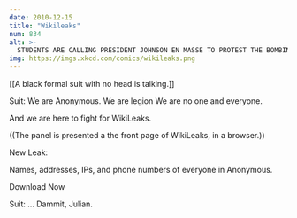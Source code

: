 ```yaml
---
date: 2010-12-15
title: "Wikileaks"
num: 834
alt: >-
  STUDENTS ARE CALLING PRESIDENT JOHNSON EN MASSE TO PROTEST THE BOMBING AND IT'S JAMMED THE WHITE HOUSE SWITCHBOARD. COULD THEY COLLAPSE OUR CRITICAL PHONE SYSTEMS? HAS THE FIRST TELEPHONE WAR BEGUN? STAY TUNED FOR MORE ON THIS DANGEROUS NEW TECHNOLOGY.
img: https://imgs.xkcd.com/comics/wikileaks.png
---
```

[[A black formal suit with no head is talking.]]

Suit: We are Anonymous. We are legion We are no one and everyone.

And we are here to fight for WikiLeaks.

((The panel is presented a the front page of WikiLeaks, in a browser.))

New Leak:

Names, addresses, IPs, and phone numbers of everyone in Anonymous.

Download Now

Suit: ... Dammit, Julian.

